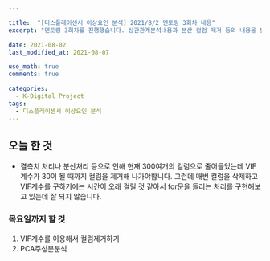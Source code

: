 ```yaml
---

title:  "[디스플레이센서 이상요인 분석] 2021/8/2 멘토링 3회차 내용"
excerpt: "멘토링 3회차를 진행했습니다. 상관관계분석내용과 분산 컬럼 제거 등의 내용을 발표하였습니다"

date: 2021-08-02
last_modified_at: 2021-08-07

use_math: true
comments: true

categories:
  - K-Digital Project
tags:
  - 디스플레이센서 이상요인 분석
---
```




## 오늘 한 것

- 결측치 처리나 분산처리 등으로 인해 현재 300여개의 컬럼으로 줄어들었는데 VIF계수가 30이 될 때까지 컬럼을 제거해 나가야합니다. 그런데 매번 컬럼을 삭제하고 VIF계수를 구하기에는 시간이 오래 걸릴 것 같아서 for문을 돌리는 처리를 구현해보고 있는데 잘 되지 않습니다.



### 목요일까지 할 것

1. VIF계수를 이용해서 컬럼제거하기
2. PCA주성분분석



